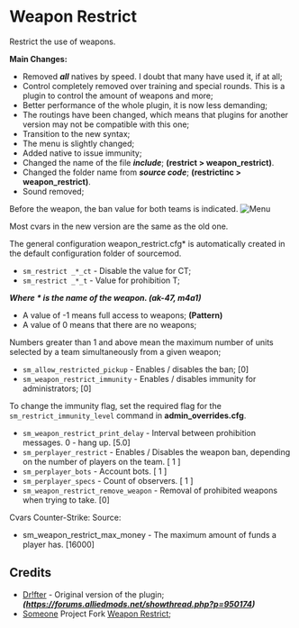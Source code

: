 # Weapon Restrict
Restrict the use of weapons.

**Main Changes:**
- Removed ***all*** natives by speed. I doubt that many have used it, if at all;
- Control completely removed over training and special rounds. This is a plugin to control the amount of weapons and more;
- Better performance of the whole plugin, it is now less demanding;
- The routings have been changed, which means that plugins for another version may not be compatible with this one;
- Transition to the new syntax;
- The menu is slightly changed;
- Added native to issue immunity;
- Changed the name of the file ***include***; **(restrict > weapon_restrict)**.
- Changed the folder name from ***source code***; **(restrictinc > weapon_restrict)**.
- Sound removed;

Before the weapon, the ban value for both teams is indicated.
![Menu](http://hlmod.ru/attachments/upload_2017-10-9_22-34-34-png.26198)

Most cvars in the new version are the same as the old one.

The general configuration  weapon_restrict.cfg* is automatically created in the default configuration folder of sourcemod.

- `sm_restrict _*_ct` - Disable the value for CT;
- `sm_restrict _*_t` - Value for prohibition T;

***Where * is the name of the weapon. (ak-47, m4a1)***

- A value of -1 means full access to weapons; **(Pattern)**
- A value of 0 means that there are no weapons;

Numbers greater than 1 and above mean the maximum number of units selected by a team simultaneously from a given weapon;

- `sm_allow_restricted_pickup` - Enables / disables the ban; [0]
- `sm_weapon_restrict_immunity` - Enables / disables immunity for administrators; [0]

To change the immunity flag, set the required flag for the `sm_restrict_immunity_level` command in **admin_overrides.cfg**.

- `sm_weapon_restrict_print_delay` - Interval between prohibition messages. 0 - hang up. [5.0]
- `sm_perplayer_restrict` - Enables / Disables the weapon ban, depending on the number of players on the team. [ 1 ]
- `sm_perplayer_bots` - Account bots. [ 1 ]
- `sm_perplayer_specs` - Count of observers. [ 1 ]
- `sm_weapon_restrict_remove_weapon` - Removal of prohibited weapons when trying to take. [0]

Cvars Counter-Strike: Source:

- sm_weapon_restrict_max_money - The maximum amount of funds a player has. [16000]

## Credits
- [Dr!fter](https://forums.alliedmods.net/showthread.php?p=950174) - Original version of the plugin; ***(https://forums.alliedmods.net/showthread.php?p=950174)***
- [Someone](https://github.com/SomethingFromSomewhere) Project Fork [Weapon Restrict](https://github.com/SomethingFromSomewhere/Weapon-Restrict-Forked);
